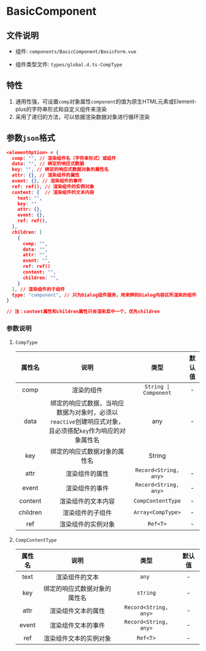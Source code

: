 # BasicComponent  
## 文件说明

- 组件: `components/BasicComponent/BasicForm.vue`

- 组件类型文件: `types/global.d.ts-CompType`

## 特性

  1. 通用性强，可设置`comp`对象属性`component`的值为原生HTML元素或Element-plus的字符串形式和自定义组件来渲染
  2. 采用了递归的方法，可以依据渲染数据对象进行循环渲染

## 参数`json`格式

  ```json
  <elementOption> = {
    comp: "", // 渲染组件名（字符串形式）或组件
    data: "", // 绑定的响应式数据
    key: "", // 绑定的响应式数据对象的属性名
    attr: {}, // 渲染组件的属性
    event: {}, // 渲染组件的事件
    ref: ref(), // 渲染组件的实例对象
    content: {  // 渲染组件的文本内容
      text: "",
      key: ""
      attr: {},
      event: {},
      ref: ref(),
    }, 
    children: [
      {
        comp: "",
        data: "",
        attr: "",
        event: "",
        ref: ref()
        content: "",
        children: "",
      }
    ], // 渲染组件的子组件
    type: "component", // 只为Dialog组件服务，用来辨别Dialog内容区所渲染的组件
  }
  
  // 注：content属性和children属性只会渲染其中一个，优先children
  ```
### 参数说明

  1. `CompType`

     |  属性名  |                             说明                             |        类型         | 默认值 |
     | :------: | :----------------------------------------------------------: | :-----------------: | :----: |
     |   comp   |                          渲染的组件                          | `String \| Component` |   -    |
     |   data   | 绑定的响应式数据，当响应数据为对象时，必须以`reactive`创建响应式对象，且必须搭配`key`作为响应的对象属性名 |         any         |   -    |
     |   key    |                 绑定的响应式数据对象的属性名                 |       String        |        |
     |   attr   |                        渲染组件的属性                        | `Record<String, any>` |   -    |
     |  event   |                        渲染组件的事件                        | `Record<String, any>`|   -    |
     | content  |                      渲染组件的文本内容                      |   `CompContentType`   |   -    |
     | children |                       渲染组件的子组件                       |   `Array<CompType>`   |   -    |
     |   ref    |                      渲染组件的实例对象                      |       `Ref<T>`        |   -    |

  2. `CompContentType`

     | 属性名 |             说明             |        类型         | 默认值 |
     | :----: | :--------------------------: | :-----------------: | :----: |
     |  text  |        渲染组件的文本        |         `any `        |   -    |
     |  key   | 绑定的响应式数据对象的属性名 |       `string`        |   -    |
     |  attr  |      渲染组件文本的属性      | `Record<String, any>` |   -    |
     | event  |      渲染组件文本的事件      | `Record<String, any>` |   -    |
     |  ref   |    渲染组件文本的实例对象    |       `Ref<T>`        |   -    |
